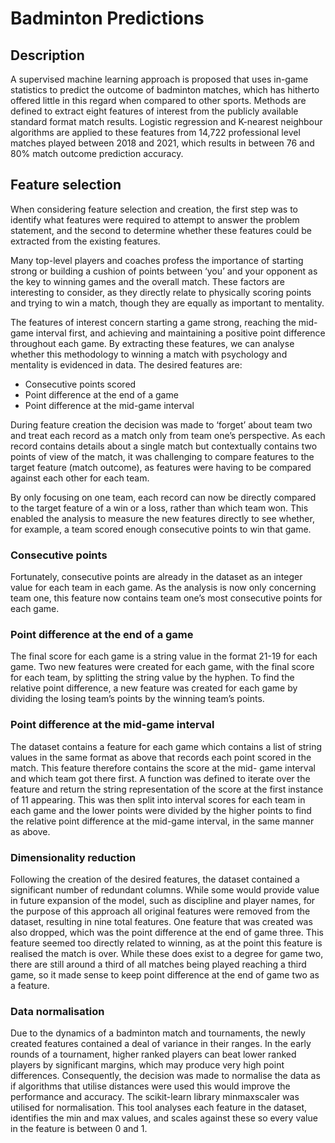 # Badminton Predictions

## Description

A supervised machine learning approach is proposed that uses in-game statistics to predict the outcome of badminton matches, which has hitherto offered little in this regard when compared to other sports. Methods are defined to extract eight features of interest from the publicly available standard format match results. Logistic regression and K-nearest neighbour algorithms are applied to these features from 14,722 professional level matches played between 2018 and 2021, which results in between 76 and 80% match outcome prediction accuracy.

## Feature selection

When considering feature selection and creation, the first step was to identify what features were required to attempt to answer the problem statement, and the second to determine whether these features could be extracted from the existing features.

Many top-level players and coaches profess the importance of starting strong or building a cushion of points between ‘you’ and your opponent as the key to winning games and the overall match. These factors are interesting to consider, as they directly relate to physically scoring points and trying to win a match, though they are equally as important to mentality.

The features of interest concern starting a game strong, reaching the mid-game interval first, and achieving and maintaining a positive point difference throughout each game. By extracting these features, we can analyse whether this methodology to winning a match with psychology and mentality is evidenced in data. The desired features are:

* Consecutive points scored
* Point difference at the end of a game
* Point difference at the mid-game interval

During feature creation the decision was made to ‘forget’ about team two and treat each record as a match only from team one’s perspective. As each record contains details about a single match but contextually contains two points of view of the match, it was challenging to compare features to the target feature (match outcome), as features were having to be compared against each other for each team.

By only focusing on one team, each record can now be directly compared to the target feature of a win or a loss, rather than which team won. This enabled the analysis to measure the new features directly to see whether, for example, a team scored enough consecutive points to win that game.

### Consecutive points
Fortunately, consecutive points are already in the dataset as an integer value for each team in each game. As the analysis is now only concerning team one, this feature now contains team one’s most consecutive points for each game.

### Point difference at the end of a game
The final score for each game is a string value in the format 21-19 for each game. Two new features were created for each game, with the final score for each team, by splitting the string value by the hyphen. To find the relative point difference, a new feature was created for each game by dividing the losing team’s points by the winning team’s points.

### Point difference at the mid-game interval
The dataset contains a feature for each game which contains a list of string values in the same format as above that records each point scored in the match. This feature therefore contains the score at the mid- game interval and which team got there first. A function was defined to iterate over the feature and return the string representation of the score at the first instance of 11 appearing. This was then split into interval scores for each team in each game and the lower points were divided by the higher points to find the relative point difference at the mid-game interval, in the same manner as above.

### Dimensionality reduction
Following the creation of the desired features, the dataset contained a significant number of redundant columns. While some would provide value in future expansion of the model, such as discipline and player names, for the purpose of this approach all original features were removed from the dataset, resulting in nine total features. One feature that was created was also dropped, which was the point difference at the end of game three. This feature seemed too directly related to winning, as at the point this feature is realised the match is over. While these does exist to a degree for game two, there are still around a third of all matches being played reaching a third game, so it made sense to keep point difference at the end of game two as a feature.

### Data normalisation

Due to the dynamics of a badminton match and tournaments, the newly created features contained a deal of variance in their ranges. In the early rounds of a tournament, higher ranked players can beat lower ranked players by significant margins, which may produce very high point differences. Consequently, the decision was made to normalise the data as if algorithms that utilise distances were used this would improve the performance and accuracy. The scikit-learn library minmaxscaler was utilised for normalisation. This tool analyses each feature in the dataset, identifies the min and max values, and scales against these so every value in the feature is between 0 and 1.

